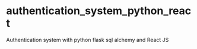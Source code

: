 # authentication_system_python_react
Authentication system with python flask sql alchemy and React JS
